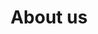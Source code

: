 ---
title: 'About us'
showInNav: true
sections:
    items:
        -
            template: fullHeightBanner
            backgroundImage: b66ba8f6703592bb5a2d2d01a3e18b0500db998b
            text: '# We''re a nonprofit, child friendly café'
            button:
                target: _self
    schemaBindings:
        - f84c8965eebe4f899d6fe60a8c1d5f3622d4af7f
meta:
    id: 75fb3bd6e8d858ca23300c720820d60467289a46
    language: en
permalink: /about-us/
layout: sectionPage
---